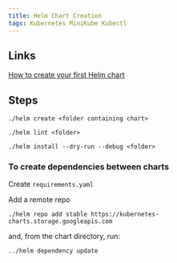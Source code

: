 ```yaml
---
title: Helm Chart Creation
tags: Kubernetes MiniKube Kubectl
---
```


## Links

[How to create your first Helm chart]( https://docs.bitnami.com/kubernetes/how-to/create-your-first-helm-chart/ )

## Steps

```shell
./helm create <folder containing chart>

./helm lint <folder>

./helm install --dry-run --debug <folder>
```

### To create dependencies between charts

Create ``requirements.yaml``

Add a remote repo

```shell
./helm repo add stable https://kubernetes-charts.storage.googleapis.com
```

and, from the chart directory, run:

```
../helm dependency update
```

